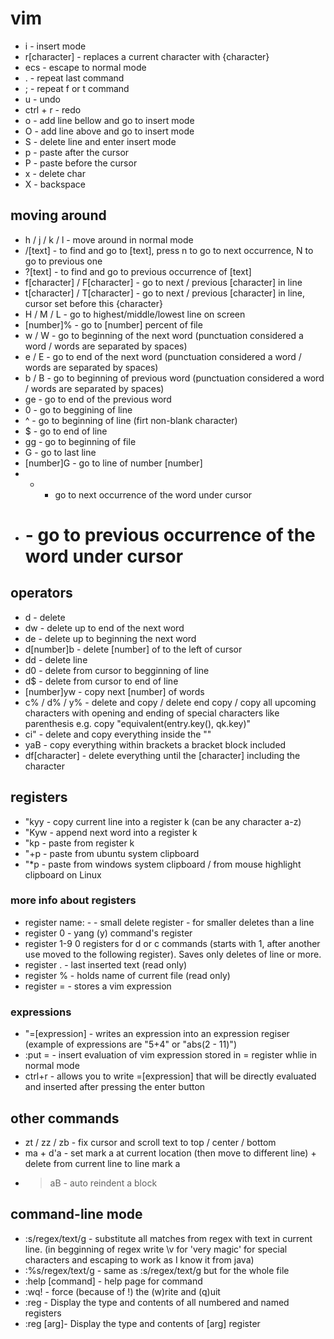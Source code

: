 # vim
* i - insert mode
* r[character] - replaces a current character with {character}
* ecs - escape to normal mode
* . - repeat last command
* ; - repeat f or t command
* u - undo
* ctrl + r - redo
* o - add line bellow and go to insert mode
* O - add line above and go to insert mode
* S - delete line and enter insert mode
* p - paste after the cursor
* P - paste before the cursor
* x - delete char
* X - backspace
## moving around
* h / j / k / l - move around in normal mode
* /[text] - to find and go to [text], press n to go to  next occurrence, N to go to previous one
* ?[text] - to find and go to previous occurrence of [text]
* f[character] / F[character] - go to next / previous [character] in line
* t[character] / T[character] - go to next / previous [character] in line, cursor set before this {character}
* H / M / L - go to highest/middle/lowest line on screen
* [number]% - go to [number] percent of file
* w / W - go to beginning of the next word (punctuation considered a word / words are separated by spaces)
* e / E - go to end of the next word (punctuation considered a word / words are separated by spaces)
* b / B - go to beginning of previous word (punctuation considered a word / words are separated by spaces)
* ge - go to end of the previous word
* 0 - go to beggining of line
* ^ - go to beginning of line (firt non-blank character)
* $ - go to end of line
* gg - go to beginning of file
* G - go to last line
* [number]G - go to line of number [number]
* * - go to next occurrence of the word under cursor
* # - go to previous occurrence of the word under cursor
## operators
* d - delete
* dw - delete up to end of the next word
* de - delete up to beginning the next word
* d[number]b - delete [number] of to the left of cursor
* dd - delete line
* d0 - delete from cursor to begginning of line
* d$ - delete from cursor to end of line
* [number]yw - copy next [number] of words
* c% / d% / y% - delete and copy / delete end copy / copy all upcoming characters with opening and ending of special characters like parenthesis e.g. copy "equivalent(entry.key(), qk.key)"
* ci" - delete and copy everything inside the ""
* yaB - copy everything within brackets a bracket block included
* df[character] - delete everything until the [character] including the character
## registers
* "kyy - copy current line into a register k (can be any character a-z)
* "Kyw - append next word into a register k
* "kp - paste from register k
* "+p - paste from ubuntu system clipboard
* "*p - paste from windows system clipboard / from mouse highlight clipboard on Linux
### more info about registers
* register name: - - small delete register - for smaller deletes than a line
* register 0 - yang (y) command's register
* register 1-9 0 registers for d or c commands (starts with 1, after another use moved to the following register). Saves only deletes of line or more.
* register . - last inserted text (read only)
* register % - holds name of current file (read only)
* register = - stores a vim expression
### expressions
* "=[expression] - writes an expression into an expression regiser (example of expressions are "5+4" or "abs(2 - 11)")
* :put = - insert evaluation of vim expression stored in = register whlie in normal mode
* ctrl+r - allows you to write =[expression] that will be directly evaluated and inserted after pressing the enter button
## other commands
* zt / zz / zb - fix cursor and scroll text to top / center / bottom
* ma + d'a - set mark a at current location (then move to different line) + delete from current line to line mark a
* >aB - auto reindent a block
## command-line mode
* :s/regex/text/g - substitute all matches from regex with text in current line. (in begginning of regex write \v for 'very magic' for special characters and escaping to work as I know it from java)
* :%s/regex/text/g - same as :s/regex/text/g but for the whole file
* :help [command] - help page for command
* :wq! - force (because of !) the (w)rite and (q)uit
* :reg - Display the type and contents of all numbered and named registers
* :reg [arg]- Display the type and contents of [arg] register
 
